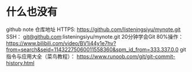 # 什么也没有
github note 仓库地址
HTTPS:
https://github.com/listeningsiyu/mynote.git
SSH：
git@github.com:listeningsiyu/mynote.git
20分钟学会Git 80%操作：
https://www.bilibili.com/video/BV1i44y1e7hv?from=search&seid=11432275060011558360&spm_id_from=333.337.0.0
git 指令与应用大全（菜鸟教程）：
https://www.runoob.com/git/git-commit-history.html